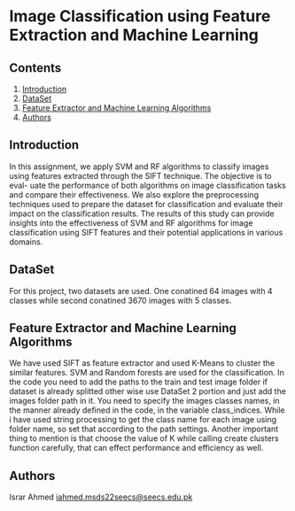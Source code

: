 # Image Classification using Feature Extraction and Machine Learning

## Contents
1. [Introduction](#introduction)
2. [DataSet](#DataSet)
3. [Feature Extractor and Machine Learning Algorithms](#FeatureExtractorandMachineLearningAlgorithms)
6. [Authors](#authors)
 
 ## Introduction
 In this assignment, we apply SVM and RF algorithms to classify images
using features extracted through the SIFT technique. The objective is to eval-
uate the performance of both algorithms on image classification tasks and
compare their effectiveness. We also explore the preprocessing techniques used
to prepare the dataset for classification and evaluate their impact on the
classification results. The results of this study can provide insights into the
effectiveness of SVM and RF algorithms for image classification using SIFT
features and their potential applications in various domains.

## DataSet
For this project, two datasets are used. One conatined 64 images with 4 classes while second conatined 3670 images with 5 classes.

## Feature Extractor and Machine Learning Algorithms
We have used SIFT as feature extractor and used K-Means to cluster the similar features. SVM and Random forests are used for the classification. In the code you need to add the paths to the train and test image folder if dataset is already splitted other wise use DataSet 2 portion and just add the images folder path in it. You need to specify the images classes names, in the manner already defined in the code, in the variable class_indices. While i have used string processing to get the class name for each image using folder name, so set that according to the path settings. Another important thing to mention is that choose the value of K while calling create clusters function carefully, that can effect performance and efficiency as well.

## Authors
Israr Ahmed <iahmed.msds22seecs@seecs.edu.pk>

